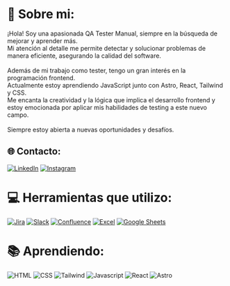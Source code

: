 # 💫 Sobre mi:
¡Hola! Soy una apasionada QA Tester Manual, siempre en la búsqueda de mejorar y aprender más. <br>Mi atención al detalle me permite detectar y solucionar problemas de manera eficiente, asegurando la calidad del software.<br><br>Además de mi trabajo como tester, tengo un gran interés en la programación frontend. <br>Actualmente estoy aprendiendo JavaScript junto con Astro, React, Tailwind y CSS. <br>Me encanta la creatividad y la lógica que implica el desarrollo frontend y estoy emocionada por aplicar mis habilidades de testing a este nuevo campo.<br><br>Siempre estoy abierta a nuevas oportunidades y desafíos.


## 🌐 Contacto:
[![LinkedIn](https://img.shields.io/badge/LinkedIn-%230077B5.svg?logo=linkedin&logoColor=white)](https://linkedin.com/in/gabyp05) 
[![Instagram](https://img.shields.io/badge/Instagram-%23E4405F.svg?logo=Instagram&logoColor=white)](https://instagram.com/gabyp05) 

# 💻 Herramientas que utilizo:
[![Jira](https://img.shields.io/badge/Jira-0052CC?style=for-the-badge&logo=jira&logoColor=white)](https://img.shields.io/badge/Jira%20Software-0052CC.svg?style=for-the-badge&logo=Jira-Software&logoColor=white)
[![Slack](https://img.shields.io/badge/Slack-4A154B?style=for-the-badge&logo=slack&logoColor=white)](https://img.shields.io/badge/Slack-4A154B.svg?style=for-the-badge&logo=Slack&logoColor=white)
[![Confluence](https://img.shields.io/badge/Confluence-172B4D?style=for-the-badge&logo=confluence&logoColor=white)](https://img.shields.io/badge/Confluence-172B4D.svg?style=for-the-badge&logo=Confluence&logoColor=white)
[![Excel](https://img.shields.io/badge/Excel-217346?style=for-the-badge&logo=microsoft-excel&logoColor=white)](https://img.shields.io/badge/Microsoft%20Excel-217346.svg?style=for-the-badge&logo=Microsoft-Excel&logoColor=white)
[![Google Sheets](https://img.shields.io/badge/Google_Sheets-34A853?style=for-the-badge&logo=google-sheets&logoColor=white)](https://img.shields.io/badge/Google%20Sheets-34A853.svg?style=for-the-badge&logo=Google-Sheets&logoColor=white)

# 📚 Aprendiendo:
![HTML](https://img.shields.io/badge/HTML5-E34F26.svg?style=for-the-badge&logo=HTML5&logoColor=white)
![CSS](https://img.shields.io/badge/CSS3-1572B6.svg?style=for-the-badge&logo=CSS3&logoColor=white)
![Tailwind](https://img.shields.io/badge/Tailwind%20CSS-06B6D4.svg?style=for-the-badge&logo=Tailwind-CSS&logoColor=white)
![Javascript](https://img.shields.io/badge/JavaScript-F7DF1E.svg?style=for-the-badge&logo=JavaScript&logoColor=black)
![React](https://img.shields.io/badge/React-61DAFB.svg?style=for-the-badge&logo=React&logoColor=black)
![Astro](https://img.shields.io/badge/Astro-BC52EE.svg?style=for-the-badge&logo=Astro&logoColor=white)



